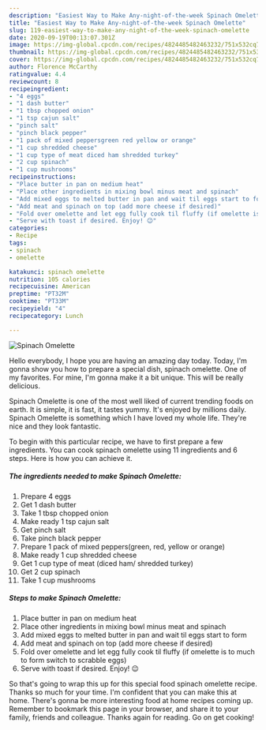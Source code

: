 ```yaml
---
description: "Easiest Way to Make Any-night-of-the-week Spinach Omelette"
title: "Easiest Way to Make Any-night-of-the-week Spinach Omelette"
slug: 119-easiest-way-to-make-any-night-of-the-week-spinach-omelette
date: 2020-09-19T00:13:07.301Z
image: https://img-global.cpcdn.com/recipes/4824485482463232/751x532cq70/spinach-omelette-recipe-main-photo.jpg
thumbnail: https://img-global.cpcdn.com/recipes/4824485482463232/751x532cq70/spinach-omelette-recipe-main-photo.jpg
cover: https://img-global.cpcdn.com/recipes/4824485482463232/751x532cq70/spinach-omelette-recipe-main-photo.jpg
author: Florence McCarthy
ratingvalue: 4.4
reviewcount: 8
recipeingredient:
- "4 eggs"
- "1 dash butter"
- "1 tbsp chopped onion"
- "1 tsp cajun salt"
- "pinch salt"
- "pinch black pepper"
- "1 pack of mixed peppersgreen red yellow or orange"
- "1 cup shredded cheese"
- "1 cup type of meat diced ham shredded turkey"
- "2 cup spinach"
- "1 cup mushrooms"
recipeinstructions:
- "Place butter in pan on medium heat"
- "Place other ingredients in mixing bowl minus meat and spinach"
- "Add mixed eggs to melted butter in pan and wait til eggs start to form"
- "Add meat and spinach on top (add more cheese if desired)"
- "Fold over omelette and let egg fully cook til fluffy (if omelette is to much to form switch to scrabble eggs)"
- "Serve with toast if desired. Enjoy! 😉"
categories:
- Recipe
tags:
- spinach
- omelette

katakunci: spinach omelette 
nutrition: 105 calories
recipecuisine: American
preptime: "PT32M"
cooktime: "PT33M"
recipeyield: "4"
recipecategory: Lunch

---
```



![Spinach Omelette](https://img-global.cpcdn.com/recipes/4824485482463232/751x532cq70/spinach-omelette-recipe-main-photo.jpg)

Hello everybody, I hope you are having an amazing day today. Today, I'm gonna show you how to prepare a special dish, spinach omelette. One of my favorites. For mine, I'm gonna make it a bit unique. This will be really delicious.



Spinach Omelette is one of the most well liked of current trending foods on earth. It is simple, it is fast, it tastes yummy. It's enjoyed by millions daily. Spinach Omelette is something which I have loved my whole life. They're nice and they look fantastic.


To begin with this particular recipe, we have to first prepare a few ingredients. You can cook spinach omelette using 11 ingredients and 6 steps. Here is how you can achieve it.

<!--inarticleads1-->

##### The ingredients needed to make Spinach Omelette:

1. Prepare 4 eggs
1. Get 1 dash butter
1. Take 1 tbsp chopped onion
1. Make ready 1 tsp cajun salt
1. Get pinch salt
1. Take pinch black pepper
1. Prepare 1 pack of mixed peppers(green, red, yellow or orange)
1. Make ready 1 cup shredded cheese
1. Get 1 cup type of meat (diced ham/ shredded turkey)
1. Get 2 cup spinach
1. Take 1 cup mushrooms




<!--inarticleads2-->

##### Steps to make Spinach Omelette:

1. Place butter in pan on medium heat
1. Place other ingredients in mixing bowl minus meat and spinach
1. Add mixed eggs to melted butter in pan and wait til eggs start to form
1. Add meat and spinach on top (add more cheese if desired)
1. Fold over omelette and let egg fully cook til fluffy (if omelette is to much to form switch to scrabble eggs)
1. Serve with toast if desired. Enjoy! 😉




So that's going to wrap this up for this special food spinach omelette recipe. Thanks so much for your time. I'm confident that you can make this at home. There's gonna be more interesting food at home recipes coming up. Remember to bookmark this page in your browser, and share it to your family, friends and colleague. Thanks again for reading. Go on get cooking!
